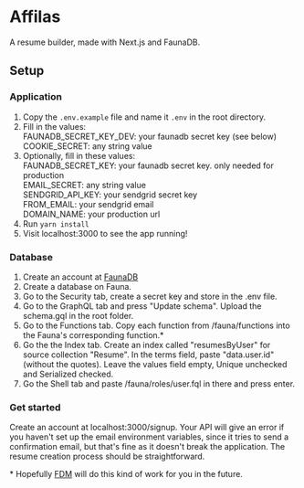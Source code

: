 # Affilas

A resume builder, made with Next.js and FaunaDB.

## Setup

### Application

1. Copy the `.env.example` file and name it `.env` in the root directory.
2. Fill in the values:  
   FAUNADB_SECRET_KEY_DEV: your faunadb secret key (see below)  
   COOKIE_SECRET: any string value
3. Optionally, fill in these values:  
   FAUNADB_SECRET_KEY: your faunadb secret key. only needed for production  
   EMAIL_SECRET: any string value  
   SENDGRID_API_KEY: your sendgrid secret key  
   FROM_EMAIL: your sendgrid email  
   DOMAIN_NAME: your production url
4. Run `yarn install`
5. Visit localhost:3000 to see the app running!

### Database

1. Create an account at [FaunaDB](https://dashboard.fauna.com/accounts/register)
2. Create a database on Fauna.
3. Go to the Security tab, create a secret key and store in the .env file.
4. Go to the GraphQL tab and press "Update schema". Upload the schema.gql in the root folder.
5. Go to the Functions tab. Copy each function from /fauna/functions into the Fauna's corresponding function.\*
6. Go the the Index tab. Create an index called "resumesByUser" for source collection "Resume". In the terms field, paste "data.user.id" (without the quotes). Leave the values field empty, Unique unchecked and Serialized checked.
7. Go the Shell tab and paste /fauna/roles/user.fql in there and press enter.

### Get started

Create an account at localhost:3000/signup. Your API will give an error if you haven't set up the email environment variables, since it tries to send a confirmation email, but that's fine as it doesn't break the application. The resume creation process should be straightforward.

\* Hopefully [FDM](https://docs.fauna.com/fauna/current/integrations/fdm/) will do this kind of work for you in the future.
